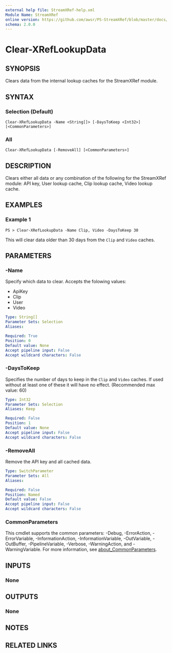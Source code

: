 ```yaml
---
external help file: StreamXRef-help.xml
Module Name: StreamXRef
online version: https://github.com/awsr/PS-StreamXRef/blob/master/docs/Clear-XRefLookupData.md
schema: 2.0.0
---
```


# Clear-XRefLookupData

## SYNOPSIS
Clears data from the internal lookup caches for the StreamXRef module.

## SYNTAX

### Selection (Default)
```
Clear-XRefLookupData -Name <String[]> [-DaysToKeep <Int32>] [<CommonParameters>]
```

### All
```
Clear-XRefLookupData [-RemoveAll] [<CommonParameters>]
```

## DESCRIPTION
Clears either all data or any combination of the following for the StreamXRef module: API key, User lookup cache, Clip lookup cache, Video lookup cache.

## EXAMPLES

### Example 1
```
PS > Clear-XRefLookupData -Name Clip, Video -DaysToKeep 30
```

This will clear data older than 30 days from the `Clip` and `Video` caches.

## PARAMETERS

### -Name
Specify which data to clear. Accepts the folowing values:

- ApiKey
- Clip
- User
- Video

```yaml
Type: String[]
Parameter Sets: Selection
Aliases:

Required: True
Position: 0
Default value: None
Accept pipeline input: False
Accept wildcard characters: False
```

### -DaysToKeep
Specifies the number of days to keep in the `Clip` and `Video` caches. If used without at least one of these it will have no effect. (Recommended max value: 60)

```yaml
Type: Int32
Parameter Sets: Selection
Aliases: Keep

Required: False
Position: 1
Default value: None
Accept pipeline input: False
Accept wildcard characters: False
```

### -RemoveAll
Remove the API key and all cached data.

```yaml
Type: SwitchParameter
Parameter Sets: All
Aliases:

Required: False
Position: Named
Default value: False
Accept pipeline input: False
Accept wildcard characters: False
```

### CommonParameters
This cmdlet supports the common parameters: -Debug, -ErrorAction, -ErrorVariable, -InformationAction, -InformationVariable, -OutVariable, -OutBuffer, -PipelineVariable, -Verbose, -WarningAction, and -WarningVariable. For more information, see [about_CommonParameters](http://go.microsoft.com/fwlink/?LinkID=113216).

## INPUTS

### None

## OUTPUTS

### None

## NOTES

## RELATED LINKS
